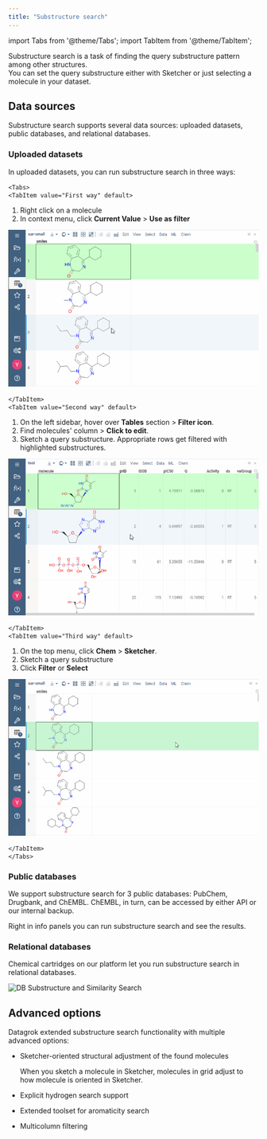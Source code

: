 ```yaml
---
title: "Substructure search"
---
```


import Tabs from '@theme/Tabs';
import TabItem from '@theme/TabItem';

Substructure search is a task of finding the query substructure pattern among other structures.  
You can set the query substructure either with Sketcher or just selecting a molecule in your dataset.

## Data sources

Substructure search supports several data sources: uploaded datasets, public databases, and relational databases.

### Uploaded datasets

In uploaded datasets, you can run substructure search in three ways:

```mdx-code-block
<Tabs>
<TabItem value="First way" default>
```

1. Right click on a molecule
2. In context menu, click **Current Value** > **Use as filter**

![Substructure search](substructure-search-uploaded-dataset-3.gif "Substructure search")

```mdx-code-block
</TabItem>
<TabItem value="Second way" default>
```

1. On the left sidebar, hover over **Tables** section > <i class='fa fa-filter'></i> **Filter icon**.
2. Find molecules' column > **Click to edit**.
3. Sketch a query substructure. Appropriate rows get filtered with highlighted substructures.

![Substructure search](substructure-search-uploaded-dataset-1.gif "Substructure search")

```mdx-code-block
</TabItem>
<TabItem value="Third way" default>
```

1. On the top menu, click **Chem** > **Sketcher**.
2. Sketch a query substructure
3. Click **Filter** or **Select**

![Substructure search](substructure-search-uploaded-dataset-2.gif "Substructure search")  

```mdx-code-block
</TabItem>
</Tabs>
```

### Public databases

  We support substructure search for 3 public databases: PubChem, Drugbank, and ChEMBL. ChEMBL, in turn, can be accessed by either API or our internal backup.

  Right in info panels you can run substructure search and see the results.

<!-- GIF, but not all the public DBs work -->

### Relational databases

  Chemical cartridges on our platform let you run substructure search in relational databases.

  ![DB Substructure and Similarity Search](../../uploads/gifs/db-substructure-similarity-search.gif "DB Substructure and Similarity Search")

## Advanced options

Datagrok extended substructure search functionality with multiple advanced options:

* Sketcher-oriented structural adjustment of the found molecules  

  When you sketch a molecule in Sketcher, molecules in grid adjust to how molecule is oriented in Sketcher.

* Explicit hydrogen search support

* Extended toolset for aromaticity search
* Multicolumn filtering
